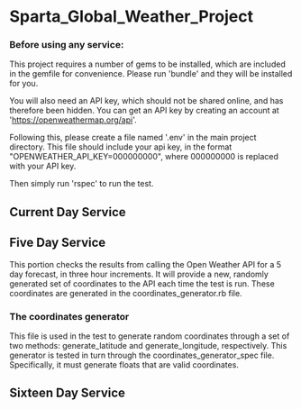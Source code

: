 # Sparta_Global_Weather_Project

### Before using any service:

This project requires a number of gems to be installed, which are included in the gemfile for convenience. Please run 'bundle' and they will be installed for you.

You will also need an API key, which should not be shared online, and has therefore been hidden. You can get an API key by creating an account at 'https://openweathermap.org/api'.

Following this, please create a file named '.env' in the main project directory. This file should include your api key, in the format "OPENWEATHER_API_KEY=000000000", where 000000000 is replaced with your API key.

Then simply run 'rspec' to run the test.

## Current Day Service





## Five Day Service

This portion checks the results from calling the Open Weather API for a 5 day forecast, in three hour increments. It will provide a new, randomly generated set of coordinates to the API each time the test is run. These coordinates are generated in the coordinates_generator.rb file.

### The coordinates generator

This file is used in the test to generate random coordinates through a set of two methods: generate_latitude and generate_longitude, respectively. This generator is tested in turn through the coordinates_generator_spec file. Specifically, it must generate floats that are valid coordinates.




## Sixteen Day Service
